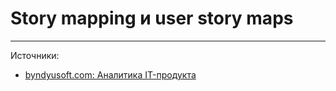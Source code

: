 # Story mapping и user story maps


---
Источники:

- [byndyusoft.com: Аналитика IT-продукта](https://byndyusoft.com/productanalysis)
